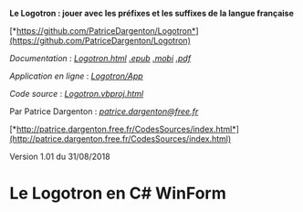**Le Logotron : jouer avec les préfixes et les suffixes de la langue
française**

[*https://github.com/PatriceDargenton/Logotron*](https://github.com/PatriceDargenton/Logotron)

*Documentation* :
[*Logotron.html*](http://patrice.dargenton.free.fr/CodesSources/Logotron/index.html)
[*.epub*](http://patrice.dargenton.free.fr/CodesSources/Logotron/Logotron.epub)
[*.mobi*](http://patrice.dargenton.free.fr/CodesSources/Logotron/Logotron.mobi)
[*.pdf*](http://patrice.dargenton.free.fr/CodesSources/Logotron/Logotron.pdf)

*Application en ligne* :
[*Logotron/App*](http://patrice.dargenton.free.fr/CodesSources/Logotron/App/)

*Code source* :
[*Logotron.vbproj.html*](http://patrice.dargenton.free.fr/CodesSources/Logotron/Logotron.vbproj.html)

Par Patrice Dargenton :
[*patrice.dargenton@free.fr*](mailto:patrice.dargenton@free.fr)

[*http://patrice.dargenton.free.fr/CodesSources/index.html*](http://patrice.dargenton.free.fr/CodesSources/index.html)

Version 1.01 du 31/08/2018

Le Logotron en C# WinForm
=========================